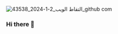 ![التقاط الويب_2-1-2024_43538_github com](https://github.com/Moha19med88/Moha19med88/assets/124242896/ced76361-b9a3-4670-afcb-8a4b4a4b8ff9)
### Hi there 👋

<!--
**Moha19med88/Moha19med88** is a ✨ _special_ ✨ repository because its `README.md` (this file) appears on your GitHub profile.

Here are some ideas to get you started:

- 🔭 I’m currently working on ...
- 🌱 I’m currently learning ...
- 👯 I’m looking to collaborate on ...
- 🤔 I’m looking for help with ...
- 💬 Ask me about ...
- 📫 How to reach me: ...
- 😄 Pronouns: ...
- ⚡ Fun fact: ...
-->
